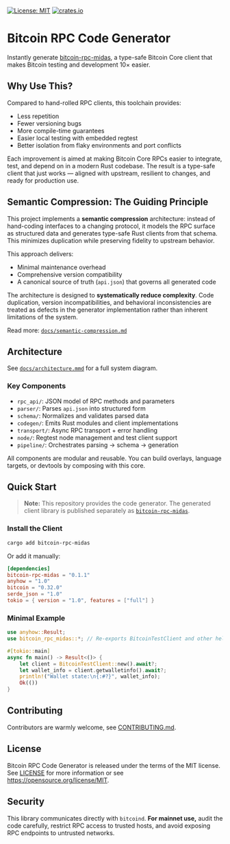 [![License: MIT](https://img.shields.io/badge/license-MIT-blue)](LICENSE)
[![crates.io](https://img.shields.io/crates/v/bitcoin-rpc-midas)](https://crates.io/crates/bitcoin-rpc-midas)

# Bitcoin RPC Code Generator

Instantly generate [bitcoin-rpc-midas](https://github.com/nervana21/bitcoin-rpc-midas), a type-safe Bitcoin Core client that makes Bitcoin testing and development 10× easier.

## Why Use This?

Compared to hand-rolled RPC clients, this toolchain provides:

- Less repetition
- Fewer versioning bugs
- More compile-time guarantees
- Easier local testing with embedded regtest
- Better isolation from flaky environments and port conflicts

Each improvement is aimed at making Bitcoin Core RPCs easier to integrate, test, and depend on in a modern Rust codebase. The result is a type-safe client that just works — aligned with upstream, resilient to changes, and ready for production use.

## Semantic Compression: The Guiding Principle

This project implements a **semantic compression** architecture: instead of hand-coding interfaces to a changing protocol, it models the RPC surface as structured data and generates type-safe Rust clients from that schema. This minimizes duplication while preserving fidelity to upstream behavior.

This approach delivers:

- Minimal maintenance overhead
- Comprehensive version compatibility
- A canonical source of truth (`api.json`) that governs all generated code

The architecture is designed to **systematically reduce complexity**. Code duplication, version incompatibilities, and behavioral inconsistencies are treated as defects in the generator implementation rather than inherent limitations of the system.

Read more: [`docs/semantic-compression.md`](docs/semantic-compression.md)

## Architecture

See [`docs/architecture.mmd`](docs/architecture.mmd) for a full system diagram.

### Key Components

- `rpc_api/`: JSON model of RPC methods and parameters
- `parser/`: Parses `api.json` into structured form
- `schema/`: Normalizes and validates parsed data
- `codegen/`: Emits Rust modules and client implementations
- `transport/`: Async RPC transport + error handling
- `node/`: Regtest node management and test client support
- `pipeline/`: Orchestrates parsing → schema → generation

All components are modular and reusable. You can build overlays, language targets, or devtools by composing with this core.

## Quick Start

> **Note:** This repository provides the code generator. The generated client library is published separately as [`bitcoin-rpc-midas`](https://crates.io/crates/bitcoin-rpc-midas).

### Install the Client

```bash
cargo add bitcoin-rpc-midas
```

Or add it manually:

```toml
[dependencies]
bitcoin-rpc-midas = "0.1.1"
anyhow = "1.0"
bitcoin = "0.32.0"
serde_json = "1.0"
tokio = { version = "1.0", features = ["full"] }
```

### Minimal Example

```rust
use anyhow::Result;
use bitcoin_rpc_midas::*; // Re-exports BitcoinTestClient and other helpers

#[tokio::main]
async fn main() -> Result<()> {
    let client = BitcoinTestClient::new().await?;
    let wallet_info = client.getwalletinfo().await?;
    println!("Wallet state:\n{:#?}", wallet_info);
    Ok(())
}
```

## Contributing

Contributors are warmly welcome, see [CONTRIBUTING.md](CONTRIBUTING.md).

## License

Bitcoin RPC Code Generator is released under the terms of the MIT license. See [LICENSE](LICENSE) for more information or see https://opensource.org/license/MIT.

## Security

This library communicates directly with `bitcoind`.
**For mainnet use,** audit the code carefully, restrict RPC access to trusted hosts, and avoid exposing RPC endpoints to untrusted networks.
